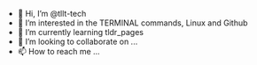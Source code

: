 - 👋 Hi, I’m @tllt-tech
- 👀 I’m interested in the TERMINAL commands, Linux and Github
- 🌱 I’m currently learning tldr_pages
- 💞️ I’m looking to collaborate on ...
- 📫 How to reach me ...

<!---
tllt-tech/tllt-tech is a ✨ special ✨ repository because its `README.md` (this file) appears on your GitHub profile.
You can click the Preview link to take a look at your changes.
--->

